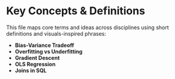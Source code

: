 # Key Concepts & Definitions

This file maps core terms and ideas across disciplines using short definitions and visuals-inspired phrases:
- **Bias-Variance Tradeoff**
- **Overfitting vs Underfitting**
- **Gradient Descent**
- **OLS Regression**
- **Joins in SQL**